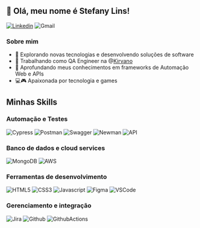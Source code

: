 ## 💜 Olá, meu nome é Stefany Lins!

[![Linkedin](https://img.shields.io/badge/LinkedIn-0077B5?style=for-the-badge&logo=linkedin&logoColor=white)](https://www.linkedin.com/in/stefanylins/)
![Gmail](https://img.shields.io/badge/stefanylins19@gmail.com-D14836?style=for-the-badge&logo=gmail&logoColor=white)

### Sobre mim

- 🚀 Explorando novas tecnologias e desenvolvendo soluções de software
- 💼 Trabalhando como QA Engineer na @[Kirvano](https://www.kirvano.com/)
- 🌱 Aprofundando meus conhecimentos em frameworks de Automação Web e APIs
- 💻🎮 Apaixonada por tecnologia e games


## Minhas Skills

### Automação e Testes

![Cypress](https://img.shields.io/badge/Cypress-323330?style=for-the-badge&logo=Cypress&logoColor=green)
![Postman](https://img.shields.io/badge/Postman-323330?style=for-the-badge&logo=Postman&logoColor=orange)
![Swagger](https://img.shields.io/badge/Swagger-323330?style=for-the-badge&logo=Swagger&logoColor=green)
![Newman](https://img.shields.io/badge/Newman-323330?style=for-the-badge&logo=Newman&logoColor=green)
![API](https://img.shields.io/badge/API-REST-323330?style=for-the-badge&logo=API&logoColor=green)


### Banco de dados e cloud services

![MongoDB](https://img.shields.io/badge/MongoDB-4EA94B?style=for-the-badge&logo=mongodb&logoColor=white)
![AWS](https://img.shields.io/badge/Amazon_AWS-232F3E?style=for-the-badge&logo=amazon-aws&logoColor=white)


### Ferramentas de desenvolvimento

![HTML5](https://img.shields.io/badge/HTML5-E34F26?style=for-the-badge&logo=html5&logoColor=white)
![CSS3](https://img.shields.io/badge/CSS3-1572B6?style=for-the-badge&logo=css3&logoColor=white)
![Javascript](https://img.shields.io/badge/JavaScript-F7DF1E?style=for-the-badge&logo=javascript&logoColor=black)
![Figma](https://img.shields.io/badge/Figma-F24E1E?style=for-the-badge&logo=figma&logoColor=white)
![VSCode](https://img.shields.io/badge/VSCode-0078D4?style=for-the-badge&logo=visual%20studio%20code&logoColor=white)


### Gerenciamento e integração

![Jira](https://img.shields.io/badge/Jira-0052CC?style=for-the-badge&logo=Jira&logoColor=white)
![Github](https://img.shields.io/badge/GitHub-100000?style=for-the-badge&logo=github&logoColor=white)
![GithubActions](https://img.shields.io/badge/Github-Actions-0052CC?style=for-the-badge&logo=GithubActions&logoColor=white)



